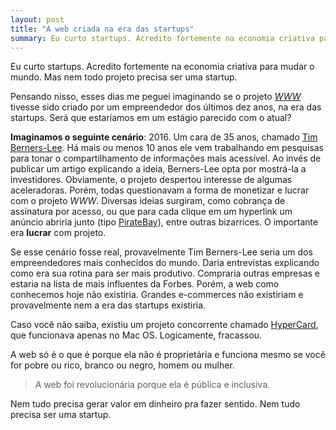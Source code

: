 ```yaml
---
layout: post
title: "A web criada na era das startups"
summary: Eu curto startups. Acredito fortemente na economia criativa para mudar o mundo. Mas nem todo projeto precisa ser uma startup.
---
```


Eu curto startups. Acredito fortemente na economia criativa para mudar o mundo. Mas nem todo projeto precisa ser uma startup.

Pensando nisso, esses dias me peguei imaginando se o projeto *[WWW](https://www.w3.org/Proposal.html)* tivesse sido criado por um empreendedor dos últimos dez anos, na era das startups. Será que estaríamos em um estágio parecido com o atual?

**Imaginamos o seguinte cenário**: 2016. Um cara de 35 anos, chamado [Tim Berners-Lee](https://www.w3.org/People/Berners-Lee/). Há mais ou menos 10 anos ele vem trabalhando em pesquisas para tonar o compartilhamento de informações mais acessível. Ao invés de publicar um artigo explicando a ideia, Berners-Lee opta por mostrá-la a investidores. Obviamente, o projeto despertou interesse de algumas aceleradoras. Porém, todas questionavam a forma de monetizar e lucrar com o projeto *WWW*. Diversas ideias surgiram, como cobrança de assinatura por acesso, ou que para cada clique em um hyperlink um anúncio abriria junto (tipo [PirateBay](https://thepiratebay.se/)), entre outras bizarrices. O importante era **lucrar** com projeto.

Se esse cenário fosse real, provavelmente Tim Berners-Lee seria um dos empreendedores mais conhecidos do mundo. Daria entrevistas explicando como era sua rotina para ser mais produtivo. Compraria outras empresas e estaria na lista de mais influentes da Forbes. Porém, a web como conhecemos hoje não existiria. Grandes e-commerces não existiriam e provavelmente nem a era das startups existiria.

Caso você não saiba, existiu um projeto concorrente chamado [HyperCard](https://pt.wikipedia.org/wiki/HyperCard), que funcionava apenas no Mac OS. Logicamente, fracassou.

A web só é o que é porque ela não é proprietária e funciona mesmo se você for pobre ou rico, branco ou negro, homem ou mulher.

> A web foi revolucionária porque ela é pública e inclusiva.

Nem tudo precisa gerar valor em dinheiro pra fazer sentido. Nem tudo precisa ser uma startup.
